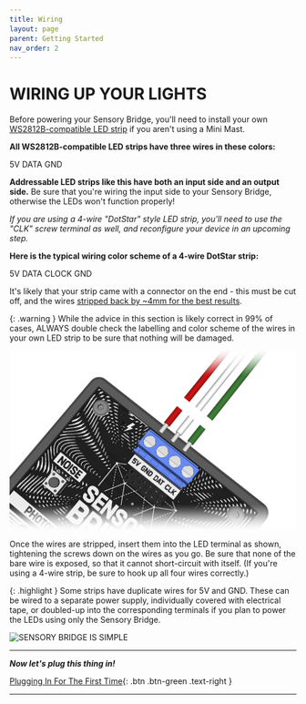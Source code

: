 ```yaml
---
title: Wiring
layout: page
parent: Getting Started
nav_order: 2
---
```


# WIRING UP YOUR LIGHTS

Before powering your Sensory Bridge, you'll need to install your own [WS2812B-compatible LED strip](https://www.amazon.com/WS2812B-Individual-Addressable-144Pixels-Non-Waterproof/dp/B09PBHJG6G/ref=sr_1_5?crid=3KPXUN3NEV06Q&keywords=ws2812b%2Bled%2Bstrip%2B144&qid=1662389723&sprefix=ws2812b%2Bled%2Bstrip%2B144%2Caps%2C128&sr=8-5&th=1) if you aren't using a Mini Mast.

**All WS2812B-compatible LED strips have three wires in these colors:**

<wire-red>5V</wire-red>
<wire-white>DATA</wire-white>
<wire-green>GND</wire-green>

**Addressable LED strips like this have both an input side and an output side.** Be sure that you're wiring the input side to your Sensory Bridge, otherwise the LEDs won't function properly!

*If you are using a 4-wire "DotStar" style LED strip, you'll need to use the "CLK" screw terminal as well, and reconfigure your device in an upcoming step.*

**Here is the typical wiring color scheme of a 4-wire DotStar strip:**

<wire-red>5V</wire-red>
<wire-green>DATA</wire-green>
<wire-yellow>CLOCK</wire-yellow>
<wire-black>GND</wire-black>

It's likely that your strip came with a connector on the end - this must be cut off, and the wires [stripped back by ~4mm for the best results](https://www.amazon.com/Self-Adjusting-Stripper-Klein-Tools-11061/dp/B00CXKOEQ6/ref=sr_1_5?crid=UIAP8SCLPER3&keywords=wire+strippers&qid=1662390513&sprefix=wire+strippers%2Caps%2C141&sr=8-5).

{: .warning }
While the advice in this section is likely correct in 99% of cases, ALWAYS double check the labelling and color scheme of the wires in your own LED strip to be sure that nothing will be damaged.

![SENSORY BRIDGE IS SIMPLE](https://github.com/connornishijima/sensory_bridge_docs/blob/main/img/wire_insert.png?raw=true)

Once the wires are stripped, insert them into the LED terminal as shown, tightening the screws down on the wires as you go. Be sure that none of the bare wire is exposed, so that it cannot short-circuit with itself. (If you're using a 4-wire strip, be sure to hook up all four wires correctly.)

{: .highlight }
Some strips have duplicate wires for 5V and GND. These can be wired to a separate power supply, individually covered with electrical tape, or doubled-up into the corresponding terminals if you plan to power the LEDs using only the Sensory Bridge.

![SENSORY BRIDGE IS SIMPLE](https://github.com/connornishijima/sensory_bridge_docs/blob/main/img/16.jpg?raw=true)


-------------------------------------------------------

***Now let's plug this thing in!***

[Plugging In For The First Time](https://connornishijima.github.io/sensory_bridge_docs/plugging_in.html){: .btn .btn-green .text-right }

-------------------------------------------------------
